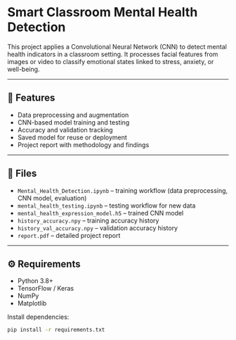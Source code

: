 # Smart Classroom Mental Health Detection

This project applies a Convolutional Neural Network (CNN) to detect mental health indicators in a classroom setting. It processes facial features from images or video to classify emotional states linked to stress, anxiety, or well-being.  

---

## 📌 Features
- Data preprocessing and augmentation  
- CNN-based model training and testing  
- Accuracy and validation tracking  
- Saved model for reuse or deployment  
- Project report with methodology and findings  

---

## 📂 Files
- `Mental_Health_Detection.ipynb` – training workflow (data preprocessing, CNN model, evaluation)  
- `mental_health_testing.ipynb` – testing workflow for new data  
- `mental_health_expression_model.h5` – trained CNN model  
- `history_accuracy.npy` – training accuracy history  
- `history_val_accuracy.npy` – validation accuracy history  
- `report.pdf` – detailed project report  

---

## ⚙️ Requirements
- Python 3.8+  
- TensorFlow / Keras  
- NumPy  
- Matplotlib  

Install dependencies:
```bash
pip install -r requirements.txt
